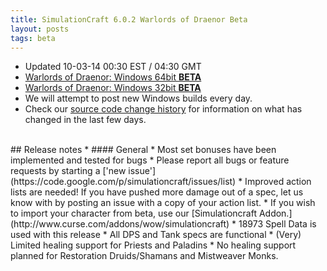 ```yaml
---
title: SimulationCraft 6.0.2 Warlords of Draenor Beta
layout: posts
tags: beta
---
```

* Updated 10-03-14 00:30 EST / 04:30 GMT
* [Warlords of Draenor: Windows 64bit **BETA** ](http://downloads.simulationcraft.org/simc-602-alpha-win64-10-03-99229b6.zip)
* [Warlords of Draenor: Windows 32bit **BETA** ](http://downloads.simulationcraft.org/simc-602-alpha-win32-10-03-99229b6.zip)
* We will attempt to post new Windows builds every day.
* Check our [source code change history](https://code.google.com/p/simulationcraft/source/list?name=wod) for information on what has changed in the last few days.
<br>
## Release notes
* #### General
    * Most set bonuses have been implemented and tested for bugs
    * Please report all bugs or feature requests by starting a ['new issue'](https://code.google.com/p/simulationcraft/issues/list)
    * Improved action lists are needed! If you have pushed more damage out of a spec, let us know with by posting an issue with a copy of your action list. 
    * If you wish to import your character from beta, use our [Simulationcraft Addon.](http://www.curse.com/addons/wow/simulationcraft)
    * 18973 Spell Data is used with this release
	* All DPS and Tank specs are functional
	* (Very) Limited healing support for Priests and Paladins
	* No healing support planned for Restoration Druids/Shamans and Mistweaver Monks.